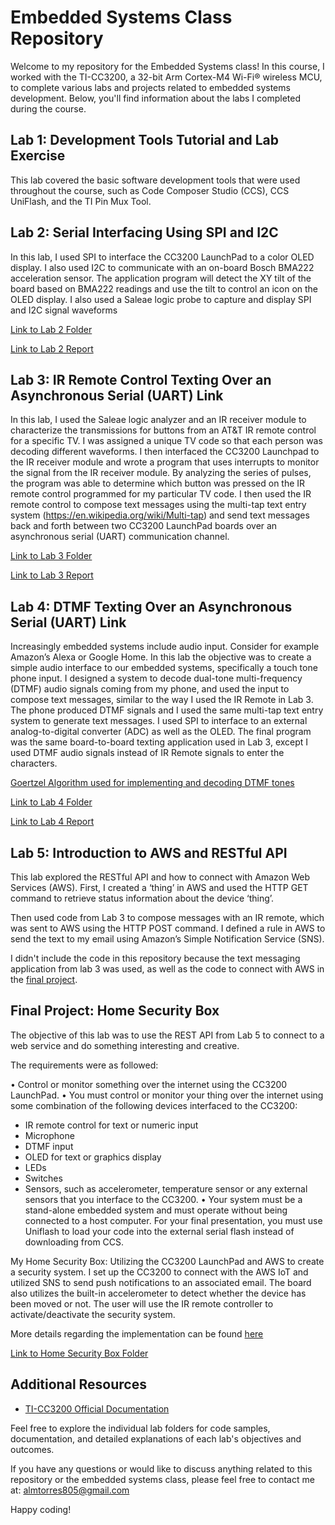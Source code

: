 # Embedded Systems Class Repository

Welcome to my repository for the Embedded Systems class! In this course, I worked with the TI-CC3200, a 32-bit Arm Cortex-M4 Wi-Fi® wireless MCU, to complete various labs and projects related to embedded systems development. Below, you'll find information about the labs I completed during the course.

## Lab 1: Development Tools Tutorial and Lab Exercise
This lab covered the basic software development tools that were used throughout the course, such as Code Composer Studio (CCS), CCS UniFlash, and the TI Pin Mux Tool.

## Lab 2: Serial Interfacing Using SPI and I2C

In this lab, I used SPI to interface the CC3200 LaunchPad to a color OLED display. I also used I2C to communicate with an on-board Bosch BMA222 acceleration sensor. The application program will detect the XY tilt of the board based on BMA222 readings and use the tilt to control an icon on the OLED display. I also used a Saleae logic probe to capture and display SPI and I2C signal waveforms

[Link to Lab 2 Folder](https://github.com/almtorres805/eec172/tree/main/Lab2_Ball_Movement_Display)

[Link to Lab 2 Report](https://github.com/almtorres805/eec172/blob/main/Lab2_Ball_Movement_Display/Lab2Report.pdf)

## Lab 3: IR Remote Control Texting Over an Asynchronous Serial (UART) Link

In this lab, I used the Saleae logic analyzer and an IR receiver module to characterize the 
transmissions for buttons from an AT&T IR remote control for a specific TV. I was assigned a 
unique TV code so that each person was decoding different waveforms. I then interfaced the CC3200 
Launchpad to the IR receiver module and wrote a program that uses interrupts to monitor the signal from the IR 
receiver module. By analyzing the series of pulses, the program was able to determine which button was 
pressed on the IR remote control programmed for my particular TV code. I then used the IR remote
control to compose text messages using the multi-tap text entry system (https://en.wikipedia.org/wiki/Multi-tap) 
and send text messages back and forth between two CC3200 LaunchPad boards over an asynchronous serial 
(UART) communication channel.

[Link to Lab 3 Folder](https://github.com/almtorres805/eec172/tree/main/lab3_Test_Messaging)

[Link to Lab 3 Report](https://github.com/almtorres805/eec172/tree/main/lab3_Test_Messaging/Lab3Report.pdf)

## Lab 4: DTMF Texting Over an Asynchronous Serial (UART) Link

Increasingly embedded systems include audio input. Consider for example Amazon’s Alexa or 
Google Home. In this lab the objective was to create a simple audio interface to our embedded systems, specifically a touch tone phone input. I designed a system to decode dual-tone multi-frequency (DTMF) audio signals coming from my phone, and used the input to compose text messages, similar to the way I used the IR Remote in 
Lab 3. The phone produced DTMF signals and I used the same multi-tap text entry system to 
generate text messages. I used SPI to interface to an external analog-to-digital converter (ADC) as well as the OLED. 
The final program was the same board-to-board texting application used in Lab 3, except I used DTMF 
audio signals instead of IR Remote signals to enter the characters.

[Goertzel Algorithm used for implementing and decoding DTMF tones](https://en.wikipedia.org/wiki/Goertzel_algorithm)

[Link to Lab 4 Folder](https://github.com/almtorres805/eec172/tree/main/lab4_DTMF_Text_Messaging)

[Link to Lab 4 Report](https://github.com/almtorres805/eec172/blob/main/lab4_DTMF_Text_Messaging/Lab%204%20Report.pdf)

## Lab 5: Introduction to AWS and RESTful API
This lab explored the RESTful API and how to connect with Amazon Web Services (AWS). First, I 
created a ‘thing’ in AWS and used the HTTP GET command to retrieve status information about the device ‘thing’. 

Then used code from Lab 3 to compose messages with an IR remote, which was sent to AWS 
using the HTTP POST command. I defined a rule in AWS to send the text to my email using Amazon’s 
Simple Notification Service (SNS).

I didn't include the code in this repository because the text messaging application from lab 3 was used, as well as the code to connect with AWS in the [final project]().

## Final Project: Home Security Box
The objective of this lab was to use the REST API from Lab 5 to connect to a web service and do something interesting and creative.

The requirements were as followed: 

• Control or monitor something over the internet using the CC3200 LaunchPad.
• You must control or monitor your thing over the internet using some combination of the following
devices interfaced to the CC3200:
- IR remote control for text or numeric input
- Microphone
- DTMF input
- OLED for text or graphics display
- LEDs
- Switches
- Sensors, such as accelerometer, temperature sensor or any external sensors that you interface to
the CC3200.
• Your system must be a stand-alone embedded system and must operate without being connected to a
host computer. For your final presentation, you must use Uniflash to load your code into the external
serial flash instead of downloading from CCS.

My Home Security Box: Utilizing the CC3200 LaunchPad and AWS to create a security system. I set up the CC3200 to connect with the AWS IoT and utilized SNS to send push notifications to an associated email. The board also utilizes the built-in accelerometer to detect whether the device has been moved or not. The user will use the IR remote controller to activate/deactivate the security system.

More details regarding the implementation can be found [here]()

[Link to Home Security Box Folder]()
## Additional Resources

- [TI-CC3200 Official Documentation](https://www.ti.com/product/CC3200)

Feel free to explore the individual lab folders for code samples, documentation, and detailed explanations of each lab's objectives and outcomes.

If you have any questions or would like to discuss anything related to this repository or the embedded systems class, please feel free to contact me at: almtorres805@gmail.com

Happy coding!

